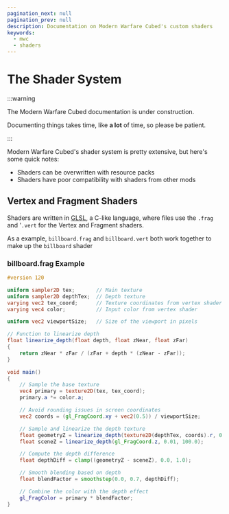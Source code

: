 ```yaml
---
pagination_next: null
pagination_prev: null
description: Documentation on Modern Warfare Cubed's custom shaders
keywords:
  - mwc
  - shaders
---
```


# The Shader System

:::warning

The Modern Warfare Cubed documentation is under construction.

Documenting things takes time, like **a lot** of time, so please be patient.

:::

Modern Warfare Cubed's shader system is pretty extensive, but here's some quick notes:

* Shaders can be overwritten with resource packs
* Shaders have poor compatibility with shaders from other mods

## Vertex and Fragment Shaders
Shaders are written in [GLSL], a C-like language, where files use the `.frag` and '`.vert` for the Vertex and Fragment shaders.

As a example, `billboard.frag` and `billboard.vert` both work together to make up the `billboard` shader 

### billboard.frag Example 
```glsl
#version 120

uniform sampler2D tex;       // Main texture
uniform sampler2D depthTex;  // Depth texture
varying vec2 tex_coord;      // Texture coordinates from vertex shader
varying vec4 color;          // Input color from vertex shader

uniform vec2 viewportSize;   // Size of the viewport in pixels

// Function to linearize depth
float linearize_depth(float depth, float zNear, float zFar)
{
	return zNear * zFar / (zFar + depth * (zNear - zFar));
}

void main()
{
	// Sample the base texture
	vec4 primary = texture2D(tex, tex_coord);
	primary.a *= color.a;

	// Avoid rounding issues in screen coordinates
	vec2 coords = (gl_FragCoord.xy + vec2(0.5)) / viewportSize;

	// Sample and linearize the depth texture
	float geometryZ = linearize_depth(texture2D(depthTex, coords).r, 0.01, 100.0);
	float sceneZ = linearize_depth(gl_FragCoord.z, 0.01, 100.0);

	// Compute the depth difference
	float depthDiff = clamp((geometryZ - sceneZ), 0.0, 1.0);

	// Smooth blending based on depth
	float blendFactor = smoothstep(0.0, 0.7, depthDiff);

	// Combine the color with the depth effect
	gl_FragColor = primary * blendFactor;
}
```

[GLSL]: https://www.khronos.org/opengl/wiki/Core_Language_(GLSL)